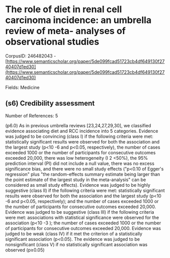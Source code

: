 # The role of diet in renal cell carcinoma incidence: an umbrella review of meta- analyses of observational studies

CorpusID: 246482043 - [https://www.semanticscholar.org/paper/5de099fcad51723cb4df649130f2740407d1ed30](https://www.semanticscholar.org/paper/5de099fcad51723cb4df649130f2740407d1ed30)

Fields: Medicine

## (s6) Credibility assessment
Number of References: 5

(p6.0) As in previous umbrella reviews [23,24,27,29,30], we classified evidence associating diet and RCC incidence into 5 categories. Evidence was judged to be convincing (class I) if the following criteria were met: statistically significant results were observed for both the association and the largest study (p<10 -6 and p<0.05, respectively), the number of cases exceeded 1000 or the number of participants for consecutive outcomes exceeded 20,000, there was low heterogeneity (I 2 <50%), the 95% prediction interval (PI) did not include a null value, there was no excess significance bias, and there were no small study effects ("p<0.10 of Egger's regression" plus "the random-effects summary estimate being larger than the point estimate of the largest study in the meta-analysis" can be considered as small study effects). Evidence was judged to be highly suggestive (class II) if the following criteria were met: statistically significant results were observed for both the association and the largest study (p<10 -6 and p<0.05, respectively); and the number of cases exceeded 1000 or the number of participants for consecutive outcomes exceeded 20,000. Evidence was judged to be suggestive (class III) if the following criteria were met: associations with statistical significance were observed for the association (p<10 -3 ); the number of cases exceeded 1000 or the number of participants for consecutive outcomes exceeded 20,000. Evidence was judged to be weak (class IV) if it met the criterion of a statistically significant association (p<0.05). The evidence was judged to be nonsignificant (class V) if no statistically significant association was observed (p≥0.05)
